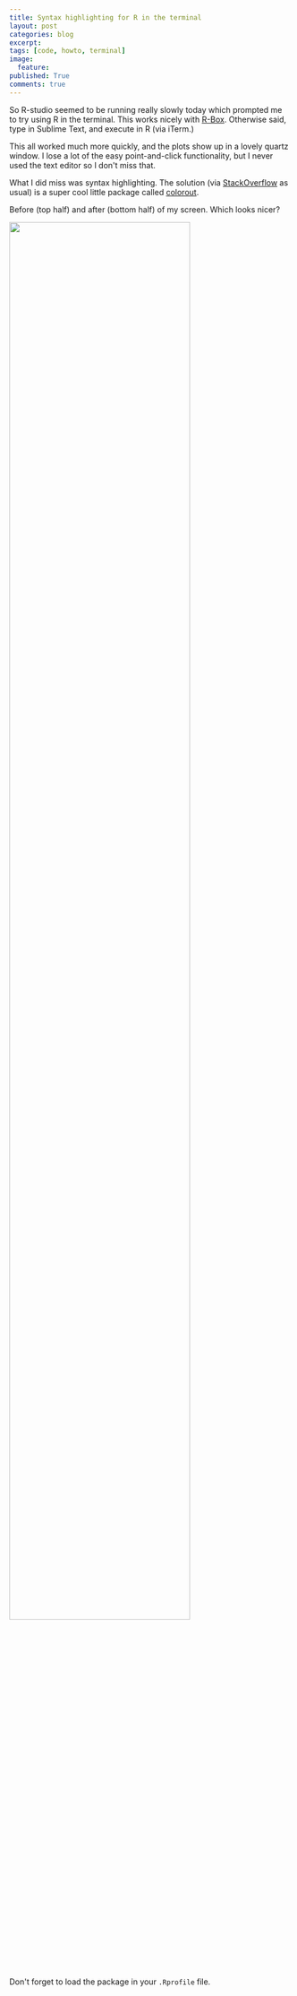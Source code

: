```yaml
---
title: Syntax highlighting for R in the terminal
layout: post
categories: blog
excerpt:
tags: [code, howto, terminal]
image:
  feature:
published: True
comments: true
---
```


So R-studio seemed to be running really slowly today which prompted me to try using R in the terminal. This works nicely with [R-Box](https://github.com/randy3k/R-Box). Otherwise said, type in Sublime Text, and execute in R (via iTerm.)

This all worked much more quickly, and the plots show up in a lovely quartz window. I lose a lot of the easy point-and-click functionality, but I never used the text editor so I don't miss that.

What I did miss was syntax highlighting. The solution (via [StackOverflow](http://stackoverflow.com/a/14480255/992999) as usual) is a super cool little package called [colorout](http://www.lepem.ufc.br/jaa/colorout.html).

Before (top half) and after (bottom half) of my screen. Which looks nicer?


<img src = {filename}/images/141128_iTerm_colorout_screenshot.png style="width: 80%"/>


Don't forget to load the package in your `.Rprofile` file.
